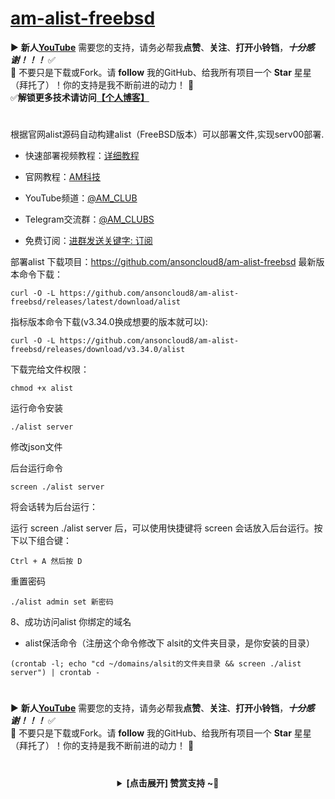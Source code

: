 # [am-alist-freebsd](https://github.com/ansoncloud8/am-alist-freebsd)
▶️ **新人[YouTube](https://youtube.com/@AM_CLUB)** 需要您的支持，请务必帮我**点赞**、**关注**、**打开小铃铛**，***十分感谢！！！*** ✅
</br>🎁 不要只是下载或Fork。请 **follow** 我的GitHub、给我所有项目一个 **Star** 星星（拜托了）！你的支持是我不断前进的动力！ 💖
</br>✅**解锁更多技术请访问[【个人博客】](https://am.809098.xyz)**
#

根据官网alist源码自动构建alist（FreeBSD版本）可以部署文件,实现serv00部署.

- 快速部署视频教程：[详细教程](https://youtu.be/h6fc_DKArrU)

- 官网教程：[AM科技](https://am.809098.xyz)
- YouTube频道：[@AM_CLUB](https://youtube.com/@AM_CLUB)
- Telegram交流群：[@AM_CLUBS](https://t.me/AM_CLUBS)
- 免费订阅：[进群发送关键字: 订阅](https://t.me/AM_CLUBS)

部署alist
下载项目：https://github.com/ansoncloud8/am-alist-freebsd
最新版本命令下载：
~~~
curl -O -L https://github.com/ansoncloud8/am-alist-freebsd/releases/latest/download/alist
~~~
指标版本命令下载(v3.34.0换成想要的版本就可以):
~~~
curl -O -L https://github.com/ansoncloud8/am-alist-freebsd/releases/download/v3.34.0/alist
~~~
下载完给文件权限：
~~~
chmod +x alist
~~~
运行命令安装
~~~
./alist server
~~~
修改json文件


后台运行命令
~~~
screen ./alist server
~~~
将会话转为后台运行：

运行 screen ./alist server 后，可以使用快捷键将 screen 会话放入后台运行。按下以下组合键：
~~~
Ctrl + A 然后按 D
~~~

重置密码
~~~
./alist admin set 新密码
~~~

8、成功访问alist
你绑定的域名

- alist保活命令（注册这个命令修改下 alsit的文件夹目录，是你安装的目录）
```
(crontab -l; echo "cd ~/domains/alsit的文件夹目录 && screen ./alist server") | crontab -
```

 #
▶️ **新人[YouTube](https://youtube.com/@AM_CLUB)** 需要您的支持，请务必帮我**点赞**、**关注**、**打开小铃铛**，***十分感谢！！！*** ✅
</br>🎁 不要只是下载或Fork。请 **follow** 我的GitHub、给我所有项目一个 **Star** 星星（拜托了）！你的支持是我不断前进的动力！ 💖
  
 # 
<center><details><summary><strong> [点击展开] 赞赏支持 ~🧧</strong></summary>
*我非常感谢您的赞赏和支持，它们将极大地激励我继续创新，持续产生有价值的工作。*
  
- **USDT-TRC20:** `TWTxUyay6QJN3K4fs4kvJTT8Zfa2mWTwDD`
  
</details></center>


